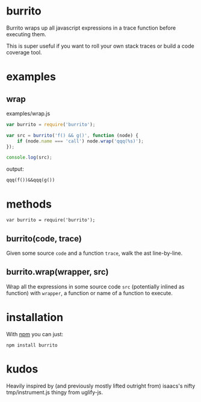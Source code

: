burrito
=======

Burrito wraps up all javascript expressions in a trace function before executing
them.

This is super useful if you want to roll your own stack traces or build a code
coverage tool.

examples
========

wrap
----

examples/wrap.js

````javascript
var burrito = require('burrito');

var src = burrito('f() && g()', function (node) {
    if (node.name === 'call') node.wrap('qqq(%s)');
});

console.log(src);
````

output:

    qqq(f())&&qqq(g())

methods
=======

    var burrito = require('burrito');

burrito(code, trace)
--------------------

Given some source `code` and a function `trace`, walk the ast line-by-line.

burrito.wrap(wrapper, src)
--------------------------

Wrap all the expressions in some source code `src` (potentially inlined as
function) with `wrapper`, a function or name of a function to execute.

installation
============

With [npm](http://npmjs.org) you can just:

    npm install burrito

kudos
=====

Heavily inspired by (and previously mostly lifted outright from) isaacs's nifty
tmp/instrument.js thingy from uglify-js.
